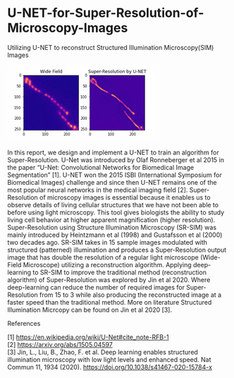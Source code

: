# U-NET-for-Super-Resolution-of-Microscopy-Images
Utilizing U-NET to reconstruct Structured Illumination Microscopy(SIM) Images

![Alt text](mitochondria.PNG?raw=true "Title")

In this report, we design and implement a U-NET to train an algorithm for Super-Resolution. U-Net was introduced by Olaf Ronneberger et al 2015 in the paper “U-Net: Convolutional Networks for Biomedical Image Segmentation” [1]. U-NET won the 2015 ISBI (International Symposium for Biomedical Images) challenge and since then U-NET remains one of the most popular neural networks in the medical imaging field [2]. Super-Resolution of microscopy images is essential because it enables us to observe details of living cellular structures that we have not been able to before using light microscopy. This tool gives biologists the ability to study living cell behavior at higher apparent magnification (higher resolution). Super-Resolution using Structure Illumination Microscopy (SR-SIM) was mainly introduced by Heintzmann et al (1998) and Gustafsson et al (2000) two decades ago. SR-SIM takes in 15 sample images modulated with structured (patterned) illumination and produces a Super-Resolution output image that has double the resolution of a regular light microscope (Wide-Field Microscope) utilizing a reconstruction algorithm. Applying deep-learning to SR-SIM to improve the traditional method (reconstruction algorithm) of Super-Resolution was explored by Jin et al 2020. Where deep-learning  can reduce the number of required images for Super-Resolution from 15 to 3 while also producing the reconstructed image at a faster speed than the traditional method. More on literature Structured Illumination Micrcopy can be found on Jin et al 2020 [3].


References

[1] https://en.wikipedia.org/wiki/U-Net#cite_note-RFB-1  <br>
[2] https://arxiv.org/abs/1505.04597  <br>
[3] Jin, L., Liu, B., Zhao, F. et al. Deep learning enables structured illumination microscopy with low light levels and enhanced speed. Nat Commun 11, 1934 (2020). https://doi.org/10.1038/s41467-020-15784-x 
